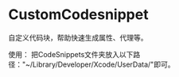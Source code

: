 # CustomCodesnippet
自定义代码块，帮助快速生成属性、代理等。

使用：
  把CodeSnippets文件夹放入以下路径："~/Library/Developer/Xcode/UserData/"即可。
